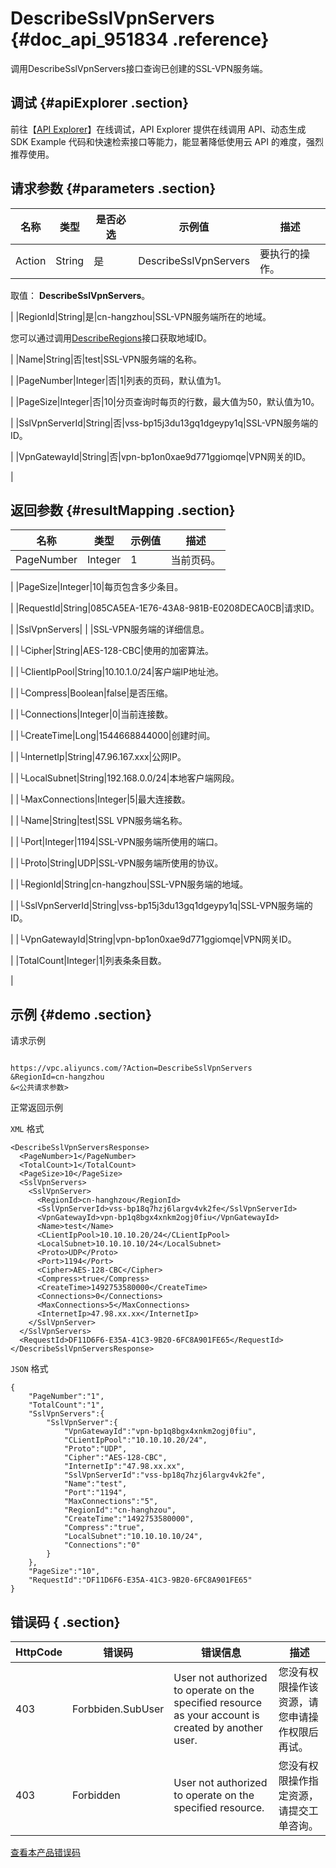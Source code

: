# DescribeSslVpnServers {#doc_api_951834 .reference}

调用DescribeSslVpnServers接口查询已创建的SSL-VPN服务端。

## 调试 {#apiExplorer .section}

前往【[API Explorer](https://api.aliyun.com/#product=Vpc&api=DescribeSslVpnServers)】在线调试，API Explorer 提供在线调用 API、动态生成 SDK Example 代码和快速检索接口等能力，能显著降低使用云 API 的难度，强烈推荐使用。

## 请求参数 {#parameters .section}

|名称|类型|是否必选|示例值|描述|
|--|--|----|---|--|
|Action|String|是|DescribeSslVpnServers|要执行的操作。

 取值： **DescribeSslVpnServers**。

 |
|RegionId|String|是|cn-hangzhou|SSL-VPN服务端所在的地域。

 您可以通过调用[DescribeRegions](~~36063~~)接口获取地域ID。

 |
|Name|String|否|test|SSL-VPN服务端的名称。

 |
|PageNumber|Integer|否|1|列表的页码，默认值为1。

 |
|PageSize|Integer|否|10|分页查询时每页的行数，最大值为50，默认值为10。

 |
|SslVpnServerId|String|否|vss-bp15j3du13gq1dgeypy1q|SSL-VPN服务端的ID。

 |
|VpnGatewayId|String|否|vpn-bp1on0xae9d771ggiomqe|VPN网关的ID。

 |

## 返回参数 {#resultMapping .section}

|名称|类型|示例值|描述|
|--|--|---|--|
|PageNumber|Integer|1|当前页码。

 |
|PageSize|Integer|10|每页包含多少条目。

 |
|RequestId|String|085CA5EA-1E76-43A8-981B-E0208DECA0CB|请求ID。

 |
|SslVpnServers| | |SSL-VPN服务端的详细信息。

 |
|└Cipher|String|AES-128-CBC|使用的加密算法。

 |
|└ClientIpPool|String|10.10.1.0/24|客户端IP地址池。

 |
|└Compress|Boolean|false|是否压缩。

 |
|└Connections|Integer|0|当前连接数。

 |
|└CreateTime|Long|1544668844000|创建时间。

 |
|└InternetIp|String|47.96.167.xxx|公网IP。

 |
|└LocalSubnet|String|192.168.0.0/24|本地客户端网段。

 |
|└MaxConnections|Integer|5|最大连接数。

 |
|└Name|String|test|SSL VPN服务端名称。

 |
|└Port|Integer|1194|SSL-VPN服务端所使用的端口。

 |
|└Proto|String|UDP|SSL-VPN服务端所使用的协议。

 |
|└RegionId|String|cn-hangzhou|SSL-VPN服务端的地域。

 |
|└SslVpnServerId|String|vss-bp15j3du13gq1dgeypy1q|SSL-VPN服务端的ID。

 |
|└VpnGatewayId|String|vpn-bp1on0xae9d771ggiomqe|VPN网关ID。

 |
|TotalCount|Integer|1|列表条条目数。

 |

## 示例 {#demo .section}

请求示例

``` {#request_demo}

https://vpc.aliyuncs.com/?Action=DescribeSslVpnServers
&RegionId=cn-hangzhou
&<公共请求参数>

```

正常返回示例

`XML` 格式

``` {#xml_return_success_demo}
<DescribeSslVpnServersResponse>
  <PageNumber>1</PageNumber>
  <TotalCount>1</TotalCount>
  <PageSize>10</PageSize>
  <SslVpnServers>
    <SslVpnServer>
      <RegionId>cn-hanghzou</RegionId>
      <SslVpnServerId>vss-bp18q7hzj6largv4vk2fe</SslVpnServerId>
      <VpnGatewayId>vpn-bp1q8bgx4xnkm2ogj0fiu</VpnGatewayId>
      <Name>test</Name>
      <CLientIpPool>10.10.10.20/24</CLientIpPool>
      <LocalSubnet>10.10.10.10/24</LocalSubnet>
      <Proto>UDP</Proto>
      <Port>1194</Port>
      <Cipher>AES-128-CBC</Cipher>
      <Compress>true</Compress>
      <CreateTime>1492753580000</CreateTime>
      <Connections>0</Connections>
      <MaxConnections>5</MaxConnections>
      <InternetIp>47.98.xx.xx</InternetIp>
    </SslVpnServer>
  </SslVpnServers>
  <RequestId>DF11D6F6-E35A-41C3-9B20-6FC8A901FE65</RequestId>
</DescribeSslVpnServersResponse>

```

`JSON` 格式

``` {#json_return_success_demo}
{
	"PageNumber":"1",
	"TotalCount":"1",
	"SslVpnServers":{
		"SslVpnServer":{
			"VpnGatewayId":"vpn-bp1q8bgx4xnkm2ogj0fiu",
			"CLientIpPool":"10.10.10.20/24",
			"Proto":"UDP",
			"Cipher":"AES-128-CBC",
			"InternetIp":"47.98.xx.xx",
			"SslVpnServerId":"vss-bp18q7hzj6largv4vk2fe",
			"Name":"test",
			"Port":"1194",
			"MaxConnections":"5",
			"RegionId":"cn-hanghzou",
			"CreateTime":"1492753580000",
			"Compress":"true",
			"LocalSubnet":"10.10.10.10/24",
			"Connections":"0"
		}
	},
	"PageSize":"10",
	"RequestId":"DF11D6F6-E35A-41C3-9B20-6FC8A901FE65"
}
```

## 错误码 { .section}

|HttpCode|错误码|错误信息|描述|
|--------|---|----|--|
|403|Forbbiden.SubUser|User not authorized to operate on the specified resource as your account is created by another user.|您没有权限操作该资源，请您申请操作权限后再试。|
|403|Forbidden|User not authorized to operate on the specified resource.|您没有权限操作指定资源，请提交工单咨询。|

[查看本产品错误码](https://error-center.aliyun.com/status/product/Vpc)

